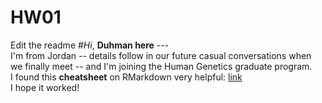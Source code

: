 # HW01
Edit the readme
#*Hi*, **Duhman here** ---  
I'm from Jordan -- details follow in our future casual conversations when we finally meet -- and I'm joining the Human Genetics graduate program.  
I found this **cheatsheet** on RMarkdown very helpful: [link](https://rstudio.com/wp-content/uploads/2016/03/rmarkdown-cheatsheet-2.0.pdf?_ga=2.258946250.1792551844.1594180741-1708049985.1592619774)  
I hope it worked! 